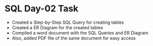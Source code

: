 <h1>SQL Day-02 Task</h1>
<ul>
  <li>Created a Step-by-Step SQL Query for creating tables</li>
  <li>Created a ER Diagram for the created tables</li>
  <li>Compiled a word document with the SQL Queries and ER Diagram</li>
  <li>Also, added PDF file of the same document for easy access</li>
</ul>
